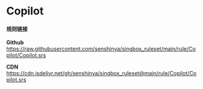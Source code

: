 # Copilot

#### 规则链接

**Github**
https://raw.githubusercontent.com/senshinya/singbox_ruleset/main/rule/Copilot/Copilot.srs

**CDN**
https://cdn.jsdelivr.net/gh/senshinya/singbox_ruleset@main/rule/Copilot/Copilot.srs